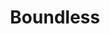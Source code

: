 ---
blog: https://boundless.com/blog
facebook: https://facebook.com/ChooseBoundless
linkedin: https://linkedin.com/company/boundless-immigration
logohandle: boundless
sort: boundless
title: Boundless
twitter: https://x.com/chooseboundless
website: https://www.boundless.com/
wikipedia: https://en.wikipedia.org/wiki/Boundless_Immigration
---